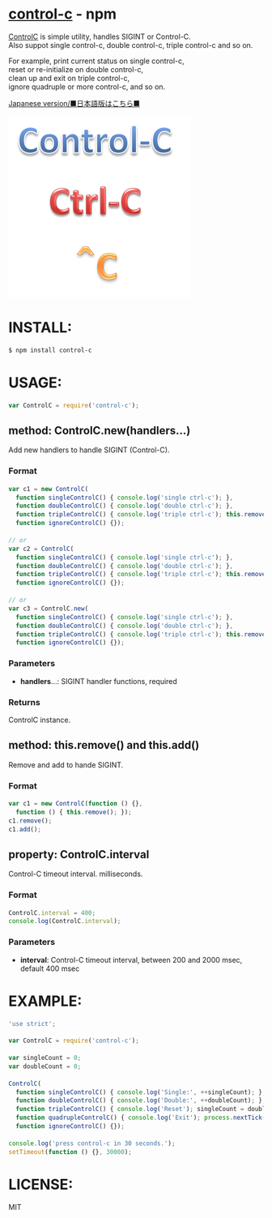 [control-c](https://www.npmjs.com/package/control-c) - npm
====

[ControlC](https://www.npmjs.com/package/control-c) is simple utility, handles SIGINT or Control-C.<br/>
Also suppot single control-c, double control-c, triple control-c and so on.

For example, print current status on single control-c,<br/>
reset or re-initialize on double control-c,<br/>
clean up and exit on triple control-c,<br/>
ignore quadruple or more control-c, and so on.

[Japanese version/■日本語版はこちら■](README-JP.md#readme)

![control-c.png](images/control-c.png)

# INSTALL:

```bash
$ npm install control-c
```

# USAGE:

```js
var ControlC = require('control-c');
```

## method: ControlC.new(handlers...)

  Add new handlers to handle SIGINT (Control-C).

### Format

```js
var c1 = new ControlC(
  function singleControlC() { console.log('single ctrl-c'); },
  function doubleControlC() { console.log('double ctrl-c'); },
  function tripleControlC() { console.log('triple ctrl-c'); this.remove(); },
  function ignoreControlC() {});

// or
var c2 = ControlC(
  function singleControlC() { console.log('single ctrl-c'); },
  function doubleControlC() { console.log('double ctrl-c'); },
  function tripleControlC() { console.log('triple ctrl-c'); this.remove(); },
  function ignoreControlC() {});

// or
var c3 = ControlC.new(
  function singleControlC() { console.log('single ctrl-c'); },
  function doubleControlC() { console.log('double ctrl-c'); },
  function tripleControlC() { console.log('triple ctrl-c'); this.remove(); },
  function ignoreControlC() {});
```

### Parameters

  + **handlers**...: SIGINT handler functions, required

### Returns

  ControlC instance.

## method: this.remove() and this.add()

  Remove and add to hande SIGINT.

### Format

```js
var c1 = new ControlC(function () {},
  function () { this.remove(); });
c1.remove();
c1.add();
```

## property: ControlC.interval

  Control-C timeout interval. milliseconds.

### Format

```js
ControlC.interval = 400;
console.log(ControlC.interval);
```

### Parameters

  + **interval**: Control-C timeout interval, between 200 and 2000 msec, default 400 msec

# EXAMPLE:

```js
'use strict';

var ControlC = require('control-c');

var singleCount = 0;
var doubleCount = 0;

ControlC(
  function singleControlC() { console.log('Single:', ++singleCount); },
  function doubleControlC() { console.log('Double:', ++doubleCount); },
  function tripleControlC() { console.log('Reset'); singleCount = doubleCount = 0; },
  function quadrupleControlC() { console.log('Exit'); process.nextTick(process.exit); },
  function ignoreControlC() {});

console.log('press control-c in 30 seconds.');
setTimeout(function () {}, 30000);
```

# LICENSE:

  MIT
